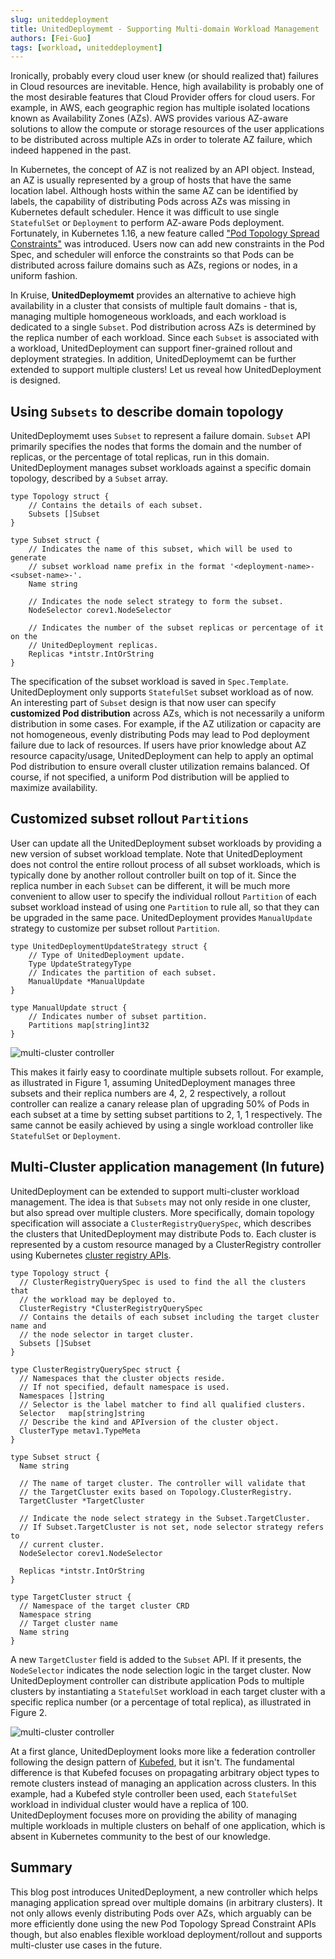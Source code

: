 ```yaml
---
slug: uniteddeployment
title: UnitedDeploymemt - Supporting Multi-domain Workload Management
authors: [Fei-Guo]
tags: [workload, uniteddeployment]
---
```


Ironically, probably every cloud user knew (or should realized that) failures in Cloud resources
are inevitable. Hence, high availability is probably one of the most desirable features that
Cloud Provider offers for cloud users. For example, in AWS, each geographic region has 
multiple isolated locations known as Availability Zones (AZs). 
AWS provides various AZ-aware solutions to allow the compute or storage resources of the user
applications to be distributed across multiple AZs in order to tolerate AZ failure, which indeed
happened in the past. 

In Kubernetes, the concept of AZ is not realized by an API object. Instead,
an AZ is usually represented by a group of hosts that have the same location label.
Although hosts within the same AZ can be identified by labels, the capability of distributing Pods across
AZs was missing in Kubernetes default scheduler. Hence it was difficult to use single 
`StatefulSet` or `Deployment` to perform  AZ-aware Pods deployment. Fortunately, 
in Kubernetes 1.16, a new feature called ["Pod Topology Spread Constraints"](https://kubernetes.io/docs/concepts/workloads/pods/pod-topology-spread-constraints/)
was introduced. Users now can add new constraints in the Pod Spec, and scheduler
will enforce the constraints so that Pods can be distributed across failure 
domains such as AZs, regions or nodes, in a uniform fashion.

In Kruise, **UnitedDeploymemt** provides an alternative to achieve high availability in
a cluster that consists of multiple fault domains - that is, managing multiple homogeneous 
workloads, and each workload is dedicated to a single `Subset`. Pod distribution across AZs is
determined by the replica number of each workload.
Since each `Subset` is associated with a workload, UnitedDeployment can support
finer-grained rollout and deployment strategies. 
In addition, UnitedDeploymemt can be further extended to support
multiple clusters! Let us reveal how UnitedDeployment is designed.


## Using `Subsets` to describe domain topology

UnitedDeploymemt uses `Subset` to represent a failure domain. `Subset` API
primarily specifies the nodes that forms the domain and the number of replicas, or
the percentage of total replicas, run in this domain. UnitedDeployment manages
subset workloads against a specific domain topology, described by a `Subset` array.

```
type Topology struct {
	// Contains the details of each subset.
	Subsets []Subset
}

type Subset struct {
	// Indicates the name of this subset, which will be used to generate
	// subset workload name prefix in the format '<deployment-name>-<subset-name>-'.
	Name string

	// Indicates the node select strategy to form the subset.
	NodeSelector corev1.NodeSelector

	// Indicates the number of the subset replicas or percentage of it on the
	// UnitedDeployment replicas.
	Replicas *intstr.IntOrString
}
```

The specification of the subset workload is saved in `Spec.Template`. UnitedDeployment
only supports `StatefulSet` subset workload as of now. An interesting part of `Subset`
design is that now user can specify **customized Pod distribution** across AZs, which is not
necessarily a uniform distribution in some cases. For example, if the AZ
utilization or capacity are not homogeneous, evenly distributing Pods may lead to Pod deployment
failure due to lack of resources. If users have prior knowledge about AZ resource capacity/usage,
UnitedDeployment can help to apply an optimal Pod distribution to ensure overall
cluster utilization remains balanced. Of course, if not specified, a uniform Pod distribution
will be applied to maximize availability.

## Customized subset rollout `Partitions`

User can update all the UnitedDeployment subset workloads by providing a
new version of subset workload template.
Note that UnitedDeployment does not control
the entire rollout process of all subset workloads, which is typically done by another rollout
controller built on top of it. Since the replica number in each `Subset` can be different,
it will be much more convenient to allow user to specify the individual rollout `Partition` of each
subset workload instead of using one `Partition` to rule all, so that they can be upgraded in the same pace.
UnitedDeployment provides `ManualUpdate` strategy to customize per subset rollout `Partition`.

```
type UnitedDeploymentUpdateStrategy struct {
	// Type of UnitedDeployment update.
	Type UpdateStrategyType
	// Indicates the partition of each subset.
	ManualUpdate *ManualUpdate
}

type ManualUpdate struct {
	// Indicates number of subset partition.
	Partitions map[string]int32
}
```

![multi-cluster controller](/img/blog/2019-11-20-uniteddeployment/uniteddeployment-1.png)

This makes it fairly easy to coordinate multiple subsets rollout. For example,
as illustrated in Figure 1, assuming UnitedDeployment manages three subsets and
their replica numbers are 4, 2, 2 respectively, a rollout 
controller can realize a canary release plan of upgrading 50% of Pods in each
subset at a time by setting subset partitions to 2, 1, 1 respectively. 
The same cannot be easily achieved by using a single workload controller like `StatefulSet`
or `Deployment`.

## Multi-Cluster application management (In future)

UnitedDeployment can be extended to support multi-cluster workload
management. The idea is that `Subsets` may not only
reside in one cluster, but also spread over multiple clusters. 
More specifically, domain topology specification will associate
a `ClusterRegistryQuerySpec`, which describes the clusters that UnitedDeployment
may distribute Pods to. Each cluster is represented by a custom resource managed by a
ClusterRegistry controller using Kubernetes [cluster registry APIs](https://github.com/kubernetes/cluster-registry).

```
type Topology struct {
  // ClusterRegistryQuerySpec is used to find the all the clusters that
  // the workload may be deployed to. 
  ClusterRegistry *ClusterRegistryQuerySpec
  // Contains the details of each subset including the target cluster name and
  // the node selector in target cluster.
  Subsets []Subset
}

type ClusterRegistryQuerySpec struct {
  // Namespaces that the cluster objects reside.
  // If not specified, default namespace is used.
  Namespaces []string
  // Selector is the label matcher to find all qualified clusters.
  Selector   map[string]string
  // Describe the kind and APIversion of the cluster object.
  ClusterType metav1.TypeMeta
}

type Subset struct {
  Name string

  // The name of target cluster. The controller will validate that
  // the TargetCluster exits based on Topology.ClusterRegistry.
  TargetCluster *TargetCluster

  // Indicate the node select strategy in the Subset.TargetCluster.
  // If Subset.TargetCluster is not set, node selector strategy refers to
  // current cluster.
  NodeSelector corev1.NodeSelector

  Replicas *intstr.IntOrString 
}

type TargetCluster struct {
  // Namespace of the target cluster CRD
  Namespace string
  // Target cluster name
  Name string
}
```

A new `TargetCluster` field is added to the `Subset` API. If it presents, the
`NodeSelector` indicates the node selection logic in the target cluster. Now
UnitedDeployment controller can distribute application Pods to multiple clusters by
instantiating a `StatefulSet` workload in each target cluster with a specific
replica number (or a percentage of total replica), as illustrated in Figure 2.

![multi-cluster	controller](/img/blog/2019-11-20-uniteddeployment/uniteddeployment-2.png)

At a first glance, UnitedDeployment looks more like a federation
controller following the design pattern of [Kubefed](https://github.com/kubernetes-sigs/kubefed),
but it isn't. The fundamental difference is that Kubefed focuses on propagating arbitrary
object types to remote clusters instead of managing an application across clusters. 
In this example, had a Kubefed style controller been used, each `StatefulSet` workload in
individual cluster would have a replica of 100. UnitedDeployment focuses more on
providing the ability of managing multiple workloads in multiple clusters on behalf
of one application, which is absent in Kubernetes community to the best of our
knowledge.

## Summary

This blog post introduces UnitedDeployment, a new controller which helps managing 
application spread over multiple domains (in arbitrary clusters). 
It not only allows evenly distributing Pods over AZs, 
which arguably can be more efficiently done using the new Pod Topology Spread
Constraint APIs though, but also enables flexible workload deployment/rollout and
supports multi-cluster use cases in the future.
